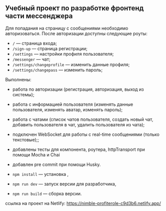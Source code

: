 ## Учебный проект по разработке фронтенд части мессенджера

Для попадания на страницу с сообщениями необходимо авторизоваться.
После авторизации доступны следующие роуты:

-   `/` — страница входа;
-   `/sign-up` — страница регистрации;
-   `/settings` — настройки профиля пользователя;
-   `/messenger` — чат;
-   `/settings/changeprofile` — изменить данные профиля;
-   `/settings/changepass` — изменить пароль;

Выполнены:

-   работа по авторизации (регистрация, авторизация, выход из системы);
-   работа с информацией пользователя (изменять данные пользователя, изменять аватар, изменять пароль);
-   работа с чатами (список чатов пользователя, создать новый чат, добавить пользователя в чат, удалить пользователя из чата);
-   подключен WebSocket для работы с real-time сообщениями (только текстовые);;
-   добавлены тесты для компонента, роутера, httpTransport при помощи Mocha и Chai
-   добавлен pre commit при помощи Husky.

-   `npm install` — установка ,
-   `npm run dev` — запуск версии для разработчика,
-   `npm run build` — сборка версии.

ссылка на проект на Netlify:
https://nimble-profiterole-c9d3b6.netlify.app/
